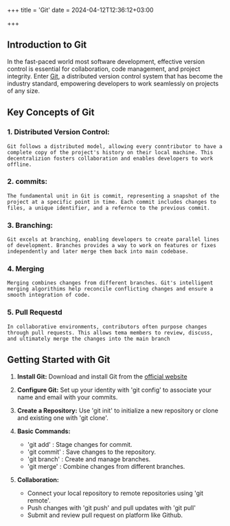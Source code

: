 +++
title = 'Git'
date = 2024-04-12T12:36:12+03:00

+++

## Introduction to Git

In the fast-paced world most software development, effective version control is essential for collaboration, code management, and project integrity. Enter [Git](https://git-scm.com/), a distributed version control system that has become the industry standard, empowering developers to work seamlessly on projects of any size.

## Key Concepts of Git

### 1. **Distributed Version Control:**
    Git follows a distributed model, allowing every conntributor to have a complete copy of the project's history on their local machine. This decentralizion fosters collaboration and enables developers to work offline.

### 2. **commits:**
    The fundamental unit in Git is commit, representing a snapshot of the project at a specific point in time. Each commit includes changes to files, a unique identifier, and a refernce to the previous commit.

### 3. **Branching:**
    Git excels at branching, enabling developers to create parallel lines of development. Branches provides a way to work on features or fixes independently and later merge them back into main codebase.

### 4. **Merging**
    Merging combines changes from different branches. Git's intelligent merging algorithims help reconcile conflicting changes and ensure a smooth integration of code.

### 5. **Pull Requestd**
    In collaborative environments, contributors often purpose changes through pull requests. This allows tema members to review, discuss, and ultimately merge the changes into the main branch


## Getting Started with Git

1. **Install Git:** Download and install Git from the [official website](https://git-scm.com)

2. **Configure Git:** Set up your identity with 'git config' to associate your name and email with your commits.

3. **Create a Repository:** Use 'git init' to initialize a new repository or clone and existing one with 'git clone'.

4. **Basic Commands:**
    - 'git add' : Stage changes for commit.
    - 'git commit' : Save changes to the repository.
    - 'git branch' : Create and manage branches.
    - 'git merge' : Combine changes from different branches.

5. **Collaboration:**
    - Connect your local repository to remote repositories using 'git remote'.
    - Push changes with 'git push' and pull updates with 'git pull'
    - Submit and review pull request on platform like Github.